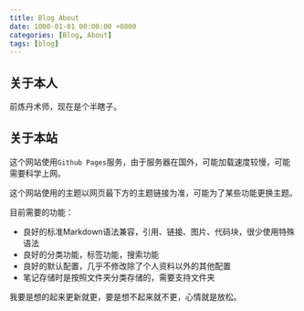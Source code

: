 ```yaml
---
title: Blog About
date: 1000-01-01 00:00:00 +0800
categories: [Blog, About]
tags: [blog]
---
```


## 关于本人

前炼丹术师，现在是个半瞎子。

## 关于本站

这个网站使用`Github Pages`服务，由于服务器在国外，可能加载速度较慢，可能需要科学上网。

这个网站使用的主题以网页最下方的主题链接为准，可能为了某些功能更换主题。

目前需要的功能：

- 良好的标准Markdown语法兼容，引用、链接、图片、代码块，很少使用特殊语法
- 良好的分类功能，标签功能，搜索功能
- 良好的默认配置，几乎不修改除了个人资料以外的其他配置
- 笔记存储时是按照文件夹分类存储的，需要支持文件夹

我要是想的起来更新就更，要是想不起来就不更，心情就是放松。
